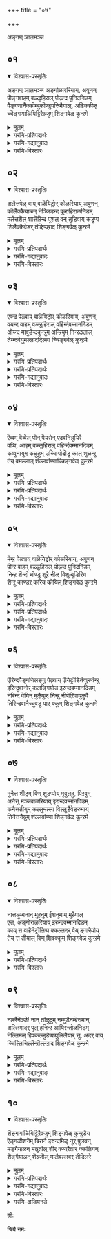 +++
title = "०७"

+++

अङ्गण् ञालमञ्ज

## ०१
<details open><summary>विश्वास-प्रस्तुतिः</summary>

अङ्गण् ञालमञ्ज अङ्गोळाररियाय्, अवुणन्  
पॊङ्गवाहम् वळ्ळुहिराल् पोऴ्न्द पुनिदनिडम्  
पैङ्गणानैक्कॊम्बुकॊण्डुपत्तिमैयाल्, अडिक्कीऴ्  
च्चॆङ्गणाळियिट्टिरैञ्जुम् शिङ्गवेळ् कुन्ऱमे
</details>

<details><summary>मूलम्</summary>

अङ्गण् ञालमञ्ज अङ्गोळाररियाय्, अवुणन्  
पॊङ्गवाहम् वळ्ळुहिराल् पोऴ्न्द पुनिदनिडम्  
पैङ्गणानैक्कॊम्बुकॊण्डुपत्तिमैयाल्, अडिक्कीऴ्  
च्चॆङ्गणाळियिट्टिरैञ्जुम् शिङ्गवेळ् कुन्ऱमे
</details>

<details><summary>गरणि-प्रतिपदार्थः</summary>

अम्=सॊबगिन, कण्=स्थळवाद, ञालम्=भूमण्डलवु, अञ्ज=हॆदरुवन्तॆ, अङ्गु=आ स्थळदल्लिये \(अल्लिये\), ओर्=साटियिल्लद, आळ् अरि आय्=नरसिंहनागि, अवुणन्=हिरण्यकशिपुवन्नु, पॊङ्ग=कडुकोपगॊळ्ळुवन्तॆ, कॆरळिसि, वळ्=हरितवाद, उहिराल्=उगुरुगळिन्द, पोऴ्न्द=सीळिद, पुनिदन्-परमपवित्रन, इडम्=स्थळवॆम्बुदु, क्षेत्रवॆम्बुदु, पै=तेवदिन्द कूडिद, कण्-कण्णुगळ, आनै=आनॆय, कॊम्बु=दन्तगळन्नु, कॊण्डु=मुरिदुकॊण्डु, पत्तिमैयाल्=भक्तियिन्द, अडिकीऴ्=पादगळल्लि, शॆम्-कॆम्पगॆ, कण्=कण्णुगळुळ्ळ, आळि=सिंहगळु, इट्टु=समर्पिसि, इऱैञ्जुम्=पूजिसुव, शिङ्गवेळ् कुन्ऱमे=सिंहाचल पर्वतवे.\(सिंहाचलवे\)
</details>

<details><summary>गरणि-गद्यानुवादः</summary>

सुन्दरवाद भूमण्डलवु हॆदरुवन्तॆ, अल्लिये साटियिल्लद नरसिंहनागि अवतरिसि, हिरण्यकशिपुवन्नु कॆरळिसि, हरितवाद उगुरुगळिन्द सीळिद परमपवित्रन क्षेत्रवॆम्बुदु तेवदिन्द कूडिद कण्णुगळ आनॆय दन्तगळन्नु मुरिदुकॊण्डु भक्तियिन्द भगवन्तन पादगळल्लिट्टु पूजिसुव कॆङ्गण्णिन सिंहगळिरुव सिंहाचलवे.\(१\)
</details>

<details><summary>गरणि-विस्तारः</summary>

सर्वेश्वरनाद भगवन्तनु अर्चामूर्तियागि नॆलसि पूजॆगॊळ्ळुव कॆलवु पवित्र क्षेत्रगळन्नु आऴ्वाररु सन्दर्शिसिदरु. ईग अवरु सिंहाचलवाद कॆलवु अहोबिल क्षेत्रक्कॆ बन्दिद्दारॆ. ई क्षेत्रदल्लि नरसिंहनागि नॆलसिरुव भगवन्तनन्नु कीर्तिसुत्ता, दुष्टनिग्रहदल्लि स्वामिय अद्भुत सामर्थ्यवन्नू, सर्वव्यापित्ववन्नू आऴ्वाररु वर्णिसिद्दारॆ.

सिंहाचलवॆम्बुदु बहुदट्टवाद काडिनिन्द सुत्तुवरिदिरुव प्रदेश. अदु इतर काडुगळन्तल्ल. सामान्य काडुगळल्लि सञ्चरिसुवन्तॆ अल्लि सञ्चरिसुवुदु सह बलुकष्ट-दुस्तरवे. हुलि,सिंह, चिरतॆ मुन्ताद क्रूरवाद काडुमृगगळिन्द निबिडवागिरुव प्रदेश अदु. भयङ्करवाद अवतारवन्नुतळॆदु, भयङ्करवाद कार्यवन्नॆसगि, भयङ्करवाद प्रदेशदल्लिये नॆलसि, भक्तरन्नु अनुग्रहिसुत्तानॆ, स्वामि.



पाशुरदल्लि “अङ्गु” ऎन्दरॆ “अल्लिये” ऎम्बुदु हिरण्यकशिपु तन्न मगनन्नु दण्डिसुत्ता “आ निन्न हरि इल्लिरुवनेनु?”ऎन्दु हेळुत्ता उक्किन कम्बवॊन्दन्नु कालिनिन्द ऒदॆदु तोरिसिद स्थळ\(वस्तु\)वन्नु सूचिसुत्तदॆ. अदे कम्बदिन्दले अदन्नु भेदिसिकॊण्डु, प्रह्लादनन्नु उद्धरिसुवुदक्कागि हॊरबन्दद्दु-”आळ् अरि-नरहरि अवतार\! ऊहिसलु साध्यवागद, साटियिल्लद, भयङ्कर विचित्रवाद अवतार\! सॊबगिनिन्द तुम्बि नक्कुनलियुव भूमण्डलवन्ने अदु नडुगिसितु. महाधैर्यशालियू अमित पराक्रमियू आद हिरण्यकशिपुवु भयभ्रान्तनाद शत्रुवन्नु कण्डु कॆरळिद. आदरेनु? नरहरियु अवनन्नु हिडिदुकॊण्डु, तन्न तॊडॆयमेलॆये अवनन्निट्टुकॊण्डु, हरितवाद तन्न उगुरुगळिन्दले अवनन्नु सीळि कॊन्दद्दु. मत्तु हिरण्यकशिपुविन मगनाद सद्भक्तनाद प्रह्लाद बालकनन्नु दुष्ट तन्दॆयिन्द रक्षिसि, अनुग्रहिसिदनु.

भगवन्तनन्नु अवन नरसिंहावतारवन्नु कॊण्डाडुवुदर जॊतॆयल्लि अवनु नॆलसिरुव स्थळवन्नू आऴ्वाररु कॊण्डाडुत्तारॆ. अल्लि सिंहगळु मदिसिद आनॆगळन्नु कॊन्दु, अवुगळ दन्तगळन्नु मुरिदुकॊण्डु अवुगळन्न नरसिंहस्वामिय दिव्यपादगळल्लि भक्तियिन्द समर्पिसि, तम्म भक्तियन्नु व्यक्तपडिसुत्तवॆयन्तॆ. “हीगिदॆ आ क्षेत्रद महिमॆ”ऎन्नुत्तारॆ आऴ्वाररु.
</details>


## ०२
<details open><summary>विश्वास-प्रस्तुतिः</summary>

अलैत्तपेऴ् वाय् वाळॆयिट्रोर् कोळरियाय् अवुणन्  
कॊलैक्कैयाळन् नॆञ्जिडन्द कूरुहिराळनिडम्  
मलैत्तशॆल् शात्तॆऱिन्द पूशल् वन् तुडिवाय् कडुप्प  
शिलैक्कैवेडर् तॆऴिप्पऱाद शिङ्गवेळ् कुन्ऱमे
</details>

<details><summary>मूलम्</summary>

अलैत्तपेऴ् वाय् वाळॆयिट्रोर् कोळरियाय् अवुणन्  
कॊलैक्कैयाळन् नॆञ्जिडन्द कूरुहिराळनिडम्  
मलैत्तशॆल् शात्तॆऱिन्द पूशल् वन् तुडिवाय् कडुप्प  
शिलैक्कैवेडर् तॆऴिप्पऱाद शिङ्गवेळ् कुन्ऱमे
</details>

<details><summary>गरणि-प्रतिपदार्थः</summary>

अलैत्त=अलॆयन्तॆ चलिसुत्तिरुव, पेऴ्वाय्=तॆरॆद दॊड्ड बायुळ्ळ, वाळ् ऎयिऱु=कत्तियन्तॆ इरुव हल्लुगळुळ्ळ, कोळ् अरि आय्=महासमर्थनाद नरसिंहनागि, कॊलैकैयाळन्=कॊलॆ मुन्तादुवुगळल्लि नुरितवनाद, अवुणन्=हिरण्यकशिपुविन, नॆञ्जु=हॄदयवन्नु, इडन्द=बगॆद, कूर् उहिराळन्=हरितवाद उगुरुगळन्नु उळ्ळवन, इडम्=क्षेत्रवॆम्बुदु, मलैत्त=दिक्कुकाणदाद, शॆल्=दारिहोकराद, शात्तु=वणिककूटद मुन्दाळु, ऎऱन्द=हरडिद, पूशल्=किरिचाट कूगाटगळु, वल्=बलवाद, तुडिवाय्=हरॆय, हॊडॆतवू, कडुप्प=मनस्सिगॆ नोवुण्टु माडुत्तिरलु, शिलैकै वेडर्=बिल्लन्नु सिद्धवागि कैयल्लि हिडिदिरुव बेडर, तॆऴिप्पु=आर्भटवू, आऱाद=कडमॆयागदॆ इरुव, शिङ्गवेळ् कुन्ऱमे=सिंहाचलवे.
</details>

<details><summary>गरणि-गद्यानुवादः</summary>

अलॆयन्तॆ चलिसुत्तिरुव तॆरॆद दॊड्ड बायुळ्ळ कत्तियन्तॆ इरुव हल्लुगळुळ्ळ महासमर्थनाद नरसिंहनागि कॊलॆ मुन्तादवुगळल्लि नुरितवनाद हिरण्यकशिपुविन ऎदॆयन्नु बगॆद\(सीळिद\) हरितवाद उगुरुगळन्नुळ्ळवन क्षेत्रवॆम्बुदु दिक्कुकाणद दारिहोकराद वणिककूटद मुन्दाळु हॊरडिसुव कूगाटकिरिचाटगळू बलवाद हरॆय हॊडॆतवू मनस्सिगॆ हिंसॆ माडुत्तिरलु, बिल्लन्नु कैयल्लि सिद्धवागि हिडिदिरुव बेडर आर्भटवू कडमॆयागदॆ यावागलू इरुवन्थ सिंहाचलवे.\(२\)
</details>

<details><summary>गरणि-विस्तारः</summary>

कम्बदिन्द हॊरबिद्द नरहरियदु अत्युग्ररूप\! भयङ्करवागि बायन्नु दॊड्ददागि अगलिसि तॆरॆदिद्दानॆ. कत्तियन्तॆ हरितवागि हॊळॆयुत्ता हल्लुगळ लालुगळिवॆ. कडुकोपदिन्द नालगॆ मेलक्कू कॆळक्कू बायिय ऒन्दु कॊनॆयिन्द मत्तॊन्दु कॊनॆगू ऎडॆबिडदॆ अलॆगळन्तॆ चलिसुत्तिदॆ. अदरिन्द तुटीगळन्नु सवरिकॊळ्ळुत्तिद्दानॆ. क्रूरियू हिंसाप्रवर्तकनू आद हिरण्यकशिपुविन ऎदॆयन्नु सीळि बगॆदन्थ हरितवाद उगुरुगळु कैयल्लिवॆ. आ उग्रनरसिंहस्वामि नॆलसिरुव क्षेत्रवे सिंहाचल\!

सिंहाचल बलुदट्टवाद काडिनप्रदेश. अदरल्लि दुष्टमृगगळु हेरळवागिवॆ. अल्लल्लि इक्कट्टाद काडु दारिगळिवॆ. काडन्नु दाटुव वर्तकर तण्डवू, दारिहोकर कूटवू, यात्रार्थिगळ तण्डवू, आ कालुदारिगळल्ले होगबेकु. अवरु आ दारियल्लि प्रयाणमाडुवष्टु कालवू गट्टियागि, कूगुत्ता किरिचुत्ता अरचुत्ता विधविधवागि सद्दुमाडुत्ता इरुत्तारॆ. कैयल्लिरुव हरॆयन्नु बारिसुत्तिरुत्तारॆ. आ काडिनल्लिये वासमाडुव बेडरू काडुकुरुबरू काडुमृगगळ अपायवन्नु तप्पिसिकॊळ्ळुवुदक्कॆन्दु तम्मतम्म बिल्लन्नु सदा सिद्धवागि कैयल्लि हिडिदे सञ्चरिसुवुदु. अल्लदॆ, गट्टियागि कूगुहाकुत्ता आर्भटिसुत्ता इरुत्तारॆ. ई शब्दगळॆल्लवू ऒन्दक्कॊन्दु हॆणॆदुकॊण्डु मनस्सिगॆ हिंसॆयन्नुण्टु माडुत्तवॆ.

काडुगळल्लि किरिचाडुवुदु, कूगाडुवुदु, अब्बरिसुवुदु, हरॆ मॊदलादुवन्नु बारिसुवुदु, गद्दल माडुवुदु-इवुगळॆल्लवू काडिनल्लि भयवन्नु कडमॆ माडिकॊळ्ळुवुदक्कॆ, दुष्टमृगगळु वञ्चिसि मेलॆ बीळदन्तॆ अवुगळन्नु दूरवागिडुवुदक्कॆ इवु सामान्यवागि काडुगळल्लि नडॆयुव चटुवटिकॆगळु.
</details>


## ०३
<details open><summary>विश्वास-प्रस्तुतिः</summary>

एय्न्द पेऴ्वाय् वाळॆयिट्रोर् कोळरियाय्, अवुणन्  
वयन्द वाहम् वळ्ळुहिराल् वहिर्न्दवम्मानदिडम्  
ओय्न्द मावुडैन्दकुन्ऱुम् अन्ऱियुम् निन्ऱऴलाल्  
तेय्न्दवेयुमल्लाददिल्ला च्चिङ्गवेळ् कुन्ऱमे
</details>

<details><summary>मूलम्</summary>

एय्न्द पेऴ्वाय् वाळॆयिट्रोर् कोळरियाय्, अवुणन्  
वयन्द वाहम् वळ्ळुहिराल् वहिर्न्दवम्मानदिडम्  
ओय्न्द मावुडैन्दकुन्ऱुम् अन्ऱियुम् निन्ऱऴलाल्  
तेय्न्दवेयुमल्लाददिल्ला च्चिङ्गवेळ् कुन्ऱमे
</details>

<details><summary>गरणि-प्रतिपदार्थः</summary>

एय्न्द=युक्तवाद, पेऴ्वाय्=तॆरॆद दॊड्ड बायुळ्ळ, वाळ् ऎयिऱु=कत्तियन्तॆ \(हरितवाद हॊळॆयुव\)इरुव हल्लुगळुळ्ळ ओर्=अपरूपवाद, कोळ्=समर्थ, अरि=नरहरियागि
</details>





<details><summary>गरणि-प्रतिपदार्थः</summary>

अवुणन्=हिरण्यकशिपुविन, वाय्न्द=बॆळॆदु कॊब्बिद, आहम्=ऎदॆयन्नु, वळ्=हरितवाद, उहिराल्= उगुरिनिन्द, वहिर्न्द=सीळिद, अम्मानदु इडम्=स्वामिय क्षेत्रवॆम्बुदु, ओय्न्द=अरॆबॆन्द, मावुम्=माविन मरगळिन्दलू, उडैन्द कुन्ऱुम्=ऒडॆदु होद बॆट्टगळिन्दलू, अन्ऱियुम्=अल्लदॆ, निन्ऱ अऴलाल्=बीळुव बेगॆयिन्द \(इरुव बेगॆयिन्द\), तेय्न्द=सवॆदुहोद, वेयुम्=बिदिरुमॆळॆगळिन्दलू, अल्लदु इल्ला=अल्लदॆ बेरॆ इल्लद, शिङ्गवेळ् कुन्ऱमे=सिंहाचलवे.
</details>

<details><summary>गरणि-गद्यानुवादः</summary>

सन्दर्भक्कॆ तक्क \(तॆरॆद\) दॊड्ड बायुळ्ळ, कत्तियन्तॆ\(हरितवाद हॊळॆयुव\) इरुव हल्लुगळुळ्ळ अपरूपवाद समर्थ नरहरियागि हिरण्यकशिपुविन कॊब्बि बॆळॆद ऎदॆयन्नु हरितवाद उगुरिनिन्द सीळिद स्वामिय क्षेत्रवॆम्बुदु अरॆबॆन्द मावु, ऒडॆद बॆट्टगळु, अल्लदॆ, बीळुव बेगॆयिन्द सवॆदुहोद बिदिरुमॆळॆ इवुगळल्लदॆ बेरॆ इल्लद सिंहाचलवे.\(३\)
</details>

<details><summary>गरणि-विस्तारः</summary>

सिंहाचलदल्लि नॆलसिरुव नरसिंह स्वामियरूपवु अपरूपवादद्दु मत्तु साटियिल्लद्दु. स्वामिगॆ हिरण्यकशिपुवन्नु भयदिन्द नडुगिसुवुदक्कॆ तक्कदाद दॊड्डभयङ्करवाद तॆरॆद बायि, ऒळगडॆ कत्तियन्तॆ हरितवागियू हॊळॆयुत्तलू इरुव हल्लुगळु, कॊब्बि बॆळॆदिरुव राक्षसन ऎदॆयन्नु सीळि हाकुवुदक्कॆ तक्क हरितवाद उगुरुगळु. ई साधनगळिन्द आ उग्रमूर्तियु दुष्टराक्षसन ऎदॆयन्नु सीळि अवनन्नु संहरिसिदनु.

सिंहाचलदल्लि ऎल्लि नोडिदरू काळ्किच्चिनिन्द अरॆबॆन्द माविन मरगळु, ऒडॆद बॆट्टद बण्डॆगळु, अल्लदॆ, परस्पर उज्जुवुदरिन्द हॊत्तिकॊण्डु सवॆसिद बिदिरुमॆळॆगळु-इवुगळन्नु यथेच्छवागि काणबहुदु.

दट्टवाद काडुगळल्लि काळ्किच्चु बलुसामान्य. बिदिरु ऒन्दक्कॊन्दु उज्जुवुदरिन्दले किच्चु उण्टागि, बॆळॆदु, काडन्नु अल्लल्लि बेगॆयिन्द सवॆसिबिडुवुदु. आदरू, काडिन सस्यसमृद्धियल्लि कॊरतॆयुण्टागुवुदे इल्लवॆन्नबहुदु.
</details>


## ०४
<details open><summary>विश्वास-प्रस्तुतिः</summary>

ऎव्वम् वॆव्वेल् पॊन् पॆयरोन् एदवनिन्नुयिरै  
वव्वि, आहम् वळ्ळुहिराल् वहिर्न्दवम्मानदिडम्  
कव्वुनायुम् कऴुहुम् उच्चिप्पोदॊडु काल् शुऴन्ऱु  
तॆय् वमल्लाल् शॆल्लवॊण्णाच्चिङ्गवेळ् कुन्ऱमे
</details>

<details><summary>मूलम्</summary>

ऎव्वम् वॆव्वेल् पॊन् पॆयरोन् एदवनिन्नुयिरै  
वव्वि, आहम् वळ्ळुहिराल् वहिर्न्दवम्मानदिडम्  
कव्वुनायुम् कऴुहुम् उच्चिप्पोदॊडु काल् शुऴन्ऱु  
तॆय् वमल्लाल् शॆल्लवॊण्णाच्चिङ्गवेळ् कुन्ऱमे
</details>

<details><summary>गरणि-प्रतिपदार्थः</summary>

ऎव्वम्=दुःखवन्नु बॆळॆसुव, वॆम् वेल्=तीक्ष्नवाद वेलायुधवन्नुळ्ळ, पॊन् पॆयरोन्=हॊन्निन हॆसरिनवन, एदवन्=हगॆतनदिन्द कूडिद, इन् उयिरै=इनिदाद प्राणवन्नु, वव्वि=नाशपडिसि, आहम्=ऎदॆयन्नु, वळ् उहिराल्=हरितवाद उगुरुगळिन्द,
</details>





<details><summary>गरणि-प्रतिपदार्थः</summary>

वहिर्न्द=सीळि हाकिद, अम्मानदु=स्वामिय, इडम्-क्षेत्रवॆम्बुदु, कव्वुम् नायुम्=कच्चिहिंसिसुव नायिगळन्नू, कऴुहुम्=रणहद्दुगळन्नू, उळ्ळद्दू उच्चि पोदॊडु=नडुहगलल्लिरुवन्तॆ, काल्=गाळियु, शुऴन्ऱु=कादु, सुळिसुळियागि बीसुत्तिरुवुदू, तॆय्वम् अल्लाल्=देवतॆगळ हॊरतु, शॆल्ल वॊण्णा=होगलु असाध्यवाद, शिङ्गवेळ् कुन्ऱमे=सिंहाचलवे.
</details>

<details><summary>गरणि-गद्यानुवादः</summary>

दुःखवन्नू सङ्कटवन्नू बॆळसुवुदक्कागि तीक्ष्णवाद वेलायुधवन्नु हिडिदिरुववनू हॊन्निन हॆसरन्नुळ्ळवनू आद हिरण्यकशिपुविन हगॆतन तुम्बिद इनिदाद प्राणवन्नु नाशपडिसि, अवन ऎदॆयन्नु हरितवाद उगुरुगळिन्द सीळिहाकिद स्वामिय क्षेत्रवॆम्बुदु कच्चि हिंसिसुव नायिगळन्नू रणहद्दुगळन्नू उळ्ळद्दू, नडुहगलल्लिरुवन्तॆ बिसिगाळियु सुळिसुळियागि बीसुवुदू, देवतॆगळ हॊरतु होगलु असदळवादद्दू आद सिंहाचलवे.\(४\)
</details>

<details><summary>गरणि-विस्तारः</summary>

हॊन्निन हॆसरिनवनु हिरण्यकशिपु. अवनु महापराक्रमि-अप्रतिमवीर. अवन कैयल्लि वेलायुध. इतरर दुःखसङ्कटगळन्नु हॆच्चिसुवुदक्कागिये अदु. अवन प्राणगळल्लि “हरि”य मेलण हगॆतन तुम्बिबेरूरिदॆ. कडुक्रूरियू शत्रुवू आद हिरण्यकशिपुविन “इनिदाद” प्राणगळन्नु हिण्डि हीरिबिट्टवनु उग्रनरसिंहने. अवन कॊब्बिद देहवन्नु तन्न उगुरुगळिम्दले सीळिहाकिदवनू अवने-उग्रनरसिंहने. आ दुष्टराक्षसनन्नू अवन दौष्ट्यवन्नू नाशमाडिबिट्ट महापराक्रमियू नरसिंहस्वामिये, सिंहाचलदल्लि नॆलसिरुववनू आ स्वामिये\!

सिंहाचल क्षेत्र बहळ गहनवाद स्थळ. अल्लि होगुवुदु बलुकष्ट. नडॆदुहोगुव यात्रिकरन्नु काडुनायिगळु कच्चि, गायगॊळिसि, हिंसिसि, कॊन्दूबिडुवुवु. बिद्ददेहगळन्नु रणहद्दु कित्तु तिन्नुवुवु. ई दृश्यवन्नु दारिहोकरु हेरळवागि नोडबहुदु. इदॊन्दु बगॆय भयानक विषयवादरॆ, आ क्षेत्रद बिसिलिन बेगॆयिन्द तप्पिसिकॊळ्ळुवुदादरू हेगे? बेसगॆय नडुहगलल्लि हेगो हागॆ बिसिबिसियाद गाळि बीसुत्ता प्रयाणिकरन्नु ऎल्ल हॊत्तिनल्लू हिंसिसुवुदु. हीगॆ देवतॆगळ हॊरतु बेरॆयवरिगॆ सिंहाचल क्षेत्रदल्लि भगवन्तन दर्शनलाभवु दुस्तरवॆनिसिदरू, प्रयासपट्टादरू अल्लिगॆहोगि, भगवन्तनन्नु सन्दर्शिसि, अवन कृपॆगॆ पात्ररागबेकॆन्नुत्तारॆ आऴ्वाररु.
</details>


## ०५
<details open><summary>विश्वास-प्रस्तुतिः</summary>

मॆन्ऱ पेऴ्वाय् वाळॆयिट्रोर् कोळरियाय्, अवुणन्  
पॊन्ऱ वाहम् वळ्ळुहिराल् पोऴ्न्द पुनिदनिडम्  
निन्ऱ शॆन्दी मॊण्डु शूऱै नीळ् विशुम्बूडिरिय  
शॆन्ऱु काण्डऱ् करिय कोयिल् शिङ्गवेळ् कुन्ऱमे
</details>

<details><summary>मूलम्</summary>

मॆन्ऱ पेऴ्वाय् वाळॆयिट्रोर् कोळरियाय्, अवुणन्  
पॊन्ऱ वाहम् वळ्ळुहिराल् पोऴ्न्द पुनिदनिडम्  
निन्ऱ शॆन्दी मॊण्डु शूऱै नीळ् विशुम्बूडिरिय  
शॆन्ऱु काण्डऱ् करिय कोयिल् शिङ्गवेळ् कुन्ऱमे
</details>

<details><summary>गरणि-प्रतिपदार्थः</summary>

मॆन्ऱ=कडुकोपदिन्द अवुडु कच्चुत्तिरुव, पेऴ्वाय्=दॊड्ड\(अगलवाद\) बायुळ्ळ
</details>





<details><summary>गरणि-प्रतिपदार्थः</summary>

वाळ् ऎयिऱु=कत्तियन्तॆ \(हरितवाद हॊळॆयुव\), हल्लुगळुळ्ळ, ओर्=अनुपमवाद, कोळ्=सामर्थ्यवुळ्ळ, अरि आय्=नरसिंहनागि, पॊन्ऱ=नाशवागलिरुव, अवुणन्=हिरण्यकशिपुविन, आहम्=ऎदॆयन्नु, वळ् उहिराल्=हरितवाद उगुरुगळिन्द, पोऴ्न्द=सीळिद, पुनिदन् इडम्=परम पवित्रन क्षेत्रवॆम्बुदु, निन्ऱ=ऒन्दे समनॆ उरियुव \(स्थिरवागि\) शॆम्=कॆम्पगॆ इरुव, ती=बॆङ्कियन्नु, मॊण्डु=तुम्बिकॊण्डु, शूऱै=सुळिगाळियु, नीळ् विशम्बूडु=विस्तारवाद आकाशद नडुवॆ, इरिय=भयदिन्द ओडि, शॆन्ऱु=होगि, काण्डऱ् कु=काणुववरिगॆ, अरिय=असाध्यवाद, कोयिल्=देवमन्दिरवाद, शिङ्गवेळ् कुन्ऱमे=सिंहाचलवे.
</details>

<details><summary>गरणि-गद्यानुवादः</summary>

उग्रकोपदिन्द अवुडुकच्चुत्तिरुव दॊड्ड\(अगलवाद\)बायुळ्ळ कत्तियन्तॆ हरितवाद हॊळॆयुव हल्लुगळुळ्ळ अनुपमवाद सामर्थ्यवुळ्ळ नरसिंहनागि नाशवागलिरुव हिरण्यकशिपुविन ऎदॆयन्नु हरितवाद उगुरुगळिन्द सीळिद परमपवित्रद क्षेत्रवॆम्बुदु ऒन्दे समनागि उरियुत्तिरुव कॆम्पगॆ इरुव बॆङ्कियन्नु तुम्बिकॊण्डु सुळिगाळियु विस्तारवाद आकाशद नडुवॆ भयदिन्द ओडिहोगि, काणुववरिगॆ असाध्यवाद देवमन्दिरवाद सिंहाचलवे.\(५\)
</details>

<details><summary>गरणि-विस्तारः</summary>

हिरण्यकशिपुविगॆ मरण समीपिसित्तु. अवन पापकर्मगळु मितिमीरिद्दवु. अवन कॊब्बु बॆळॆदित्तु. अवन अहङ्कार ऎल्लॆदाटित्तु. हरिभक्तनाद प्रह्लादनन्नु हिंसिसुवुदरल्लि अवनिगॆ बेराव उपायवू उळिदिरलिल्ल. ऎल्ल क्रमगळन्नू नडसि आगित्तु. अवनन्नु हरियिन्द दूरमाडुवुदागलि बेर्पडिसुवुदागलि साध्यविल्लवागित्तु. कडॆयदॊन्दु यत्नवन्नु नडसि अदरिन्द प्रह्लादनन्नु तन्न कडॆगॆ सॆळॆदे बिडुवॆनॆन्दु बगॆद हिरण्यकशिपु तन्न मुन्दिरुव उक्किन कम्बवॊन्दन्नु कालिनिन्द ऒदॆदु अदरल्लि हरियन्नु तोरिसॆन्द सर्वव्यापियाद हरि आकम्बदिन्दले हॊरक्कॆ बन्देबन्द\! उग्रकोपदिन्द अवुडुकच्चुत्ता दॊड्डदागि तॆरॆद व्बायल्लि कत्तियन्तॆ हरितवागि चूपागि हॊळॆयुव हल्लुगळुळ्ळ अपरिमित सामर्थ्यद दिव्याद्भुतरूपद नरसिंहमूर्तियागि तन्न हरितवाद उगुरुगळिन्दले हिरण्यकशिपुविन ऎदॆयन्नु सीळिहाकिद. आ स्वामिये ईग सिंहाचलदल्लि नॆलसिरुवुदु.

सिंहाचलदल्लि ऒन्दे समनागि कॆम्पगॆ उरियुत्तिरुव बेगॆयन्नु हॊत्तु सुळिगाळियु मेलॆद्दु आकाशदल्लि बहळ ऎत्तरवाद स्थळक्कॆ कॊण्डॊय्दु नोडुववर कण्णिगॆ काणदन्तॆ माडिबिडुत्तदॆ, उग्रनरसिंहनु नॆलसिरुव देवमन्दिरवू हागॆये कट्टडवियल्लि बॆट्टद मेलुगडॆ, बेयुव बेगॆय नडुवॆ कण्णिगॆ काणिसदन्तॆ ऎल्लियो मरॆयागि अडगिकॊण्डिरुत्तदॆ. प्रयासपट्टु अल्लिगॆ होगि, अदन्नु कण्डुकॊण्डु, भगवन्तनन्नु सन्दर्शिसि, अवन कृपॆगॆ पात्ररागबेकॆन्दु भक्तरिगॆ आऴ्वाररु हेळुत्तारॆ.
</details>


## ०६
<details open><summary>विश्वास-प्रस्तुतिः</summary>

ऎरिन्दपैङ्गणिलङ्गु पेऴ्वाय् ऎयिट्रॊडितॆव्वुरुवॆन्ऱु  
इरिन्दुवानोर् कलङ्गियोड इरुन्दवम्मानदिडम्  
नॆरिन्द वेयिन् मुऴैयुळ् निन्ऱु नीणॆऱिवायुऴुवै  
तिरिन्दवानैच्चुवडु पार् क्कूम् शिङ्गवेळ् कुन्ऱमे
</details>

<details><summary>मूलम्</summary>

ऎरिन्दपैङ्गणिलङ्गु पेऴ्वाय् ऎयिट्रॊडितॆव्वुरुवॆन्ऱु  
इरिन्दुवानोर् कलङ्गियोड इरुन्दवम्मानदिडम्  
नॆरिन्द वेयिन् मुऴैयुळ् निन्ऱु नीणॆऱिवायुऴुवै  
तिरिन्दवानैच्चुवडु पार् क्कूम् शिङ्गवेळ् कुन्ऱमे
</details>

<details><summary>गरणि-प्रतिपदार्थः</summary>

ऎरिन्द=ज्वलिसुत्तिरुव, पै=हसुरुबण्णद, कण्=कण्णुगळुळ्ळ, इलङ्गु=हॊळॆयुत्तिरुव, पेऴ्वाय्=अगलवाद दॊड्ड बायुळ्ळ, ऎयिट्रॊडु=हल्लुगळॊडनॆ, इदु=ई रूपवु, ऎव्वुरु=ऎन्थ रूप, ऎन्ऱु=ऎन्दु, वानोर्=देवतॆगळु, इरिन्दु=हॆदरि, कलङ्गि=मनोविकारगॊण्डु, ओड=ओडिहोगलु, इरुन्द=नॆलसिरुव, अम्मानदु=स्वामिय, इडम्=क्षेत्रवॆम्बुदु, उऴुवै=हुलिगळु, नॆरिन्द=कूडिरुव, वेयिन्=बिदिरिन, मुऴैयुळ्=मॆळॆ\(पॊदॆ\)गळल्लि, निन्ऱु=अडगिकॊण्डु, नीळ्=उद्दनाद\(दॊड्ड\), नॆऱिवाय्=दारियल्लि, तिरिन्द=तिरुगाडुव, आनै=आनॆगळ, शुवडु=सूचनॆयन्नु\(गुरुतन्नु\), पार् क्कूम्=गमनिसुव, शिङ्गवेळ् कुन्ऱमे=सिंहाचलवे.
</details>

<details><summary>गरणि-गद्यानुवादः</summary>

ज्वलिसुत्तिरुव हसुरुबण्णद कण्णुगळुळ्ळ हल्लुगळॊडनॆ हॊळॆयुत्तिरुव अगलवाद दॊड्डबायुळ्ळ इदु ऎन्थरूप, ऎन्दु देवतॆगळु हॆदरि मनोविकारगॊण्डु ओडिहोगुवन्तॆ इरुव स्वामिय क्षेत्रवॆम्बुदु बिदिरु मॆळॆगळल्लि अडगिकॊण्ड हुलिगळु दॊड्ड दारिगळल्लि तिरुगाडुव आनॆगळु गुरुतन्नु \(सूचनॆयन्नु\) गमनिसुवन्थ सिंहाचलवे.\(६\)
</details>

<details><summary>गरणि-विस्तारः</summary>

हिरण्यकशिपुविन संहारक्कॆ कम्बदिन्द उद्भविसिद नरसिंहावतारवन्नु देवतॆगळु कण्डरु. प्रज्वलिसुत्तिरुव हसुरु कण्णुगळु, मॊनचाद हल्लुगळु हॊळॆयुत्ता काणिसुवन्तॆ अगलवागि तॆरॆद बायुळ्ळ आ रूपनरनू अल्ल, सिंहवू अल्ल-ऎरडू कूडिकॊण्डिरुव इदॆन्थ भयङ्करवाद रूप? देवतॆगळिगू इदु अर्थवागलिल्ल, अवरु भयभ्रान्तरादरु. मनस्सिनल्लि विकारगॊण्डरु. दिक्कापालागि ओडिदरु. आ उग्रनरसिंहमूर्तियु नॆलसिरुवुदु सिंहाचलदल्लि.

सिंहाचलदल्लि हॆद्दारिगळल्लि तिरुगाडुव आनॆगळ सूचनॆयन्नु कण्डुकॊळ्ळुवुदक्कागि दट्टवागि बॆळॆदिरुव बिदिरुमॆळॆगळल्लि अडगिकॊण्डु हुलिगळु हॊञ्चु हाकुत्तवॆ. अन्थ भयङ्कर प्रदेश अदु.
</details>


## ०७
<details open><summary>विश्वास-प्रस्तुतिः</summary>

मुनैत्त शीट्रम् विण् शुडप्पोय् मूवुलहु, पिऱवुम्  
अनैत्तु मञ्जवाळरियाय् इरुन्दवम्मानदिडम्  
कनैत्ततीयुम् कल्लुमल्ला विल्लुडैवेडरुमाय्  
तिनैत्तनैयुम् शॆल्लवॊण्णा शिङ्गवेळ् कुन्ऱमे
</details>

<details><summary>मूलम्</summary>

मुनैत्त शीट्रम् विण् शुडप्पोय् मूवुलहु, पिऱवुम्  
अनैत्तु मञ्जवाळरियाय् इरुन्दवम्मानदिडम्  
कनैत्ततीयुम् कल्लुमल्ला विल्लुडैवेडरुमाय्  
तिनैत्तनैयुम् शॆल्लवॊण्णा शिङ्गवेळ् कुन्ऱमे
</details>

<details><summary>गरणि-प्रतिपदार्थः</summary>

मुनैत्त शीट्रम्=अत्युग्र कोपवु, विण्=आकाशवन्नु, शुडपोय्=सुडलु होगि, मा उलहुम्=मूरु लोकगळन्नू, पिऱवुम्=हरडलु\(आवरिसलु\), अनैत्तुम्=ऎल्लवू, अञ्ज=नडुगुवन्थ
</details>





<details><summary>गरणि-प्रतिपदार्थः</summary>

आळ् अरि आय्=नरहरियागि, इरुन्द=नॆलसिरुव, अम्मानदु=स्वामिय, इडम्=क्षेत्रवॆम्बुदु, कनैत्त=अब्बरिसुव, तीयुम्=अग्नियू, कल्लुम्=कल्लू, अल्ला=अल्लदॆ, विल् उडै=बिल्लिनिन्द कूडिरुव, वेडरुम्=बेडरू, आय्=आगि, तिनैत्तनैयुम्=हुल्लिनन्थ अल्पवस्तुवू सह, शॆल्लवॊण्णा=हत्तिर होगलारद, शिङ्गवेळ् कुन्ऱमे=सिंहाचलवे.
</details>

<details><summary>गरणि-गद्यानुवादः</summary>

अत्युग्रकोपवु आकाशवन्नु सुडलुहोगि मूरु लोकगळन्नू आवरिसलु, ऎल्लवू नडुगुवन्थ नरहरियागि नॆलसिरुव स्वामिय क्षेत्रवॆम्बुदु अब्बरिसुव अग्नियागि कल्लू अल्लदॆ बिल्लु हिडिदिरुव बेडरू आगि हुल्लिनन्थ अल्पवस्तुवू सह हत्तिरहोगलारद सिंहाचलवे.\(७\)
</details>

<details><summary>गरणि-विस्तारः</summary>

हिरण्यकशिपुविन संहारक्कागि अवतरिसिद नरसिंहस्वामिय अत्युग्रकोपवु आकाशवन्नु सुडलुहोगि मूरुलोकगळन्नू आवरिसिबिट्टितु. ई ऎल्ल प्रदेशगळल्लू ऎल्लरू ऎल्लवू नडुगिदवु. आ नरहरिये ईग सिंहाचलदल्लि नॆलसिरुवुदु.

सिंहाचलदल्लि बेगॆयिन्द बेयुत्तिरुव कल्लू कैयल्लि बिल्लन्नु हिडिदु बेटॆगॆ सिद्धवागिरुव बेडरू ऎल्लॆल्लू काणबरुवुदरिन्द ऒन्दु अल्पतृणवू सह हत्तिर होगलारदष्टु गहनवादद्दु.
</details>


## ०८
<details open><summary>विश्वास-प्रस्तुतिः</summary>

नात्तऴुम्बनान् मुहनुम् ईशनुमाय् मुऱैयाल्  
एत्त, अङ्गोराळरियाय् इरुन्दवम्मानदिडम्  
काय् त्त वाहैनॆट्रॊलिप्प क्कल्लदर् वेय् ङ्गऴैपोय्  
तेय् त्त तीयाल् विण् शिवक्कूम् शिङ्गवेळ् कुन्ऱमे
</details>

<details><summary>मूलम्</summary>

नात्तऴुम्बनान् मुहनुम् ईशनुमाय् मुऱैयाल्  
एत्त, अङ्गोराळरियाय् इरुन्दवम्मानदिडम्  
काय् त्त वाहैनॆट्रॊलिप्प क्कल्लदर् वेय् ङ्गऴैपोय्  
तेय् त्त तीयाल् विण् शिवक्कूम् शिङ्गवेळ् कुन्ऱमे
</details>

<details><summary>गरणि-प्रतिपदार्थः</summary>

ना=नालगॆ, तऴुम्बु=सीळुवन्तॆ \(हुण्णागुवन्तॆ\), नान् मुहन्=नाल्मुखनू, ईशनुम् आय्=ईश्वरनू कलॆतु, मुऱैयाल्=क्रमवरितु, एत्त=स्तोत्रमाडुव हागॆ,अङ्गु=अल्लिये, ओर्=असदृशवाद, आळ् अरि आय्=नरहरियागि, इरुन्द=इरुव, अम्मानदु=स्वामिय, इडम्=क्षेत्रवॆम्बुदु, काय् त्त=कायितुम्बिद, वाहै=शिरीष मरगळ, नट्रु=ऒणगिद कायिगळु, ऒलिप्प=सद्दुमाडुव, कल् अदर्=कल्लिन दारिय, वेय् कळै=बिदिरुमॆळॆगळु, पोय्=ऎत्तरक्कॆ होगि, तेय् त्त=उज्जिद्दर फलवाद, तीयाल्=बॆङ्कियिन्द, विण्=आकाशवॆल्ल, शिवक्कूम्=कॆम्पगागुव, शिङ्गवेळ् कुन्ऱमे=सिंहाचलवे.
</details>

<details><summary>गरणि-विस्तारः</summary>

नालगॆ हुण्णागुवन्तॆ नाल्मुखनू ईश्वरनू कलॆतु क्रमबद्धवागि स्तुतिसुवन्थ अल्लिये, असदळवाद \(साटियिल्लद\)नरहरियागि इरुव स्वामिय क्षेत्रवॆम्बुदु कायितुम्बिद शिरीष मरगळ ऒणगिद कायिगळु सद्दुमाडुव कल्लिन दारियुळ्ळ, बिदिरुमॆळॆगळु ऎत्तरवागि बॆळॆदु उज्जिद्दर फलवागि



हॊत्तिकॊण्डु बॆङ्कियिन्द आकाशवॆल्ल कॆम्पगॆ कण्डुबरुव सिंहाचलवे.\(८\)

प्रह्लादनन्नु रक्षिसुवुदक्कागियू तन्न सर्वव्यापकत्ववन्नु तोर्पडिसुवुदक्कागियू ऎन्दू यारू कण्डरियद, अति विलक्षणवाद नरहरिय रूपतळॆदु मॆरॆयुव स्वामि\(सर्वेश्वरनन्नु\)यन्नु कण्डु चतुर्मुख ब्रह्मनू, ईश्वरनू तम्मतम्म शक्तिगनुगुणवागि क्रमबद्धवागि, बायितुम्ब, ऒब्बरागुतलॊब्बरु हॊगळीदरु. आ दिव्याद्भुतरूपने ईग सिंहाचलदल्लि नॆलसिद्दानॆ.

सिंहाचल क्षेत्रदल्लि शिरीषमरगळल्लि ऒणगिद कायिगळु जगियुत्ता कल्लुनॆलद मेलॆ बीळुत्ता सद्दु माडुत्तिरुवुदु. अल्लल्लि बिदिरु ऎत्तरवागि बॆळॆदु परस्पर उज्जुवुदरिन्द बॆङ्किहॊत्तिकॊण्डु आकाशवन्नॆल्ला कॆम्पगॆ माडिबिडुत्तदॆ. आ क्षेत्र अष्टु विचित्रवादद्दु\!
</details>


## ०९
<details open><summary>विश्वास-प्रस्तुतिः</summary>

नल्लैनॆञ्जे\! नान् तॊऴुदुम् नम्मुडैनम्बॆरुमान्  
अल्लिमादर् पुल् हनिन्ऱ आयिरन्तोळनिडम्  
नॆल्लिमल् हिक्कल्लुडैप्पप्पुलिलैयार् त्तु, अदर् वाय्  
च्चिल्लिचिल्लॆन्ऱॊल्लऱाद शिङ्गवेळ् कुन्ऱमे
</details>

<details><summary>मूलम्</summary>

नल्लैनॆञ्जे\! नान् तॊऴुदुम् नम्मुडैनम्बॆरुमान्  
अल्लिमादर् पुल् हनिन्ऱ आयिरन्तोळनिडम्  
नॆल्लिमल् हिक्कल्लुडैप्पप्पुलिलैयार् त्तु, अदर् वाय्  
च्चिल्लिचिल्लॆन्ऱॊल्लऱाद शिङ्गवेळ् कुन्ऱमे
</details>

<details><summary>गरणि-प्रतिपदार्थः</summary>

नल्लै=ऒळ्ळॆय, नॆञ्जे=मनस्से, नान्=नानु, तॊऴुदुम्=सेवॆ नडसुव, नम्मुडैय नम् पॆरुमान्=नम्म आत्मीयनाद स्वामियागि, अल्लिमादर्=श्रीदेवियन्नु, पुल् ह निन्ऱ= आलिङ्गिसिकॊण्डिरुव, आयिरम् तॊळन्=साविरतोळुगळन्नुळ्ळवनु इरुव, इडम्=क्षेत्रवॆम्बुदु, नॆल्लि=नॆल्लिय मरगळु, मल् हि=समृद्धियागि बॆळॆदु, कल् उडैप्प=कल्लिन नॆलवन्नु ऒडॆयुत्तलू, पुल् इलै आर् त्तु=ताळॆय गरिगळु सद्दु माडुत्तलू, अदर् वाय्=आ दारिगळल्लि, शिल्लिशिल् ऎन्ऱु=शिल्लिशिल्लि ऎन्दु, ऒल् अऱाद=सद्दुबिडदन्तॆ बरुत्तलू इरुव,शिङ्गवेळ् कुन्ऱमे=सिंहाचलवे.
</details>

<details><summary>गरणि-गद्यानुवादः</summary>

ऒळ्ळॆय मनस्से, नानु सेवॆ नडसुव नम्म आत्मीयनाद स्वामियागि श्रीदेवियन्नु आलिङ्गिसिकॊण्डिरुव साविरतोळुगळुळ्ळवनु इरुव क्षेत्रवॆम्बुदु नॆल्लिय मरगळु समृद्धियागि बॆळॆदु कल्लिन नॆलवन्नु ऒडॆयुत्तलू, ताळॆय गरिगळु बिडदॆ सद्दुमाडुत्तलू आ दारिगळल्लि शिल्लिशिल्लि ऎन्दु शब्दवु ऎडॆबिडदॆ बरुत्तलू इरुव सिंहाचलवे.\(९\)
</details>

<details><summary>गरणि-विस्तारः</summary>

ई पाशुरदल्लि आऴ्वाररु तम्म मनस्सन्नु ऒलिसिकॊळ्ळलु यत्निसुत्तारॆ. तम्म मनस्सिगॆ हेळुत्तारॆ- ऎलॆ मनस्से, नीनु ऒळ्ळॆयवनु साधुविधेयनु. आद्दरिन्द नन्न मातन्नु गमनिसु. नानु सेवॆ माडबयसुव स्वामियु उग्रनागिरुवुदु दिटवे. अवनु दुष्टरिगॆ निजवागियू बहळ क्रूरिये. भगवन्तन पादसेवॆगागिये हातॊरॆयुव नमगॆ अवनु करुणामूर्तिये. अल्लदॆ, स्वामियु लक्ष्मीदेविय सहितनागि नॆलसिरुवुदरिन्द नावु आ मातायिय मूलक स्वामियन्नु प्रसन्ननन्नागि माडिकॊळ्ळोण.



स्वामियु नम्मन्नु दासरन्नागि स्वीकरिसुवनु.

सिंहाचल क्षेत्रदल्लि नॆल्लिमरगळू मरगळू ऎल्लॆल्लू समृद्धवागि बॆळॆदुनिन्तिवॆ. अवु कल्लुनॆलवन्नु सीळि, बण्डॆगळन्नॊडॆदु बॆळॆयतक्कवु. अवुगळ दारियल्लि ऎल्लि होदरू ताळॆगरिगळु माडुव सद्दु, शिल्लिशिल्लि ऎन्दु प्राणिपक्षिगळु माडुव सद्दू ऎडॆबिडदॆ बरुत्तिरुत्तवॆ. क्षेत्रवु सहनवादद्दॆन्दु तिळिदिद्दरू सह नावु श्रीदेविय कॄपॆ मत्तु वात्सल्यदिन्द भगवत्सन्निधियन्नु सेरि स्वामिगॆ सेवॆसल्लिसलु अनुकूलवागुवुदु.

भगवन्तन नित्यानुपायिनियाद जगन्मातॆयाद श्रीदेविय वात्सल्यक्कॆ पात्ररागि, आ तायियन्नु मुन्दिट्टुकॊण्डु भगवन्तन बळिसारुवुदु सुलभोपायवॆन्दु श्रीवैष्णव तत्त्व. अदन्नु आऴ्वाररु इल्लि सूचिसुत्तिद्दारॆ.
</details>


## १०
<details open><summary>विश्वास-प्रस्तुतिः</summary>

शॆङ्गणाळियिट्टिऱैञ्जुम् शिङ्गवेळ् कुन्ऱुडैय  
ऎङ्गळीशनॆम् बिरानै इरुन्दमिऴ् नूऱ् पुलवन्  
मङ्गैयाळन् मन्नुतॊल् शीर् वण्णऱैतार् क्कलियन्  
शॆङ्गैयाळन् शॆञ्जॊल् मालैवल्लवर् तीदिलरे
</details>

<details><summary>मूलम्</summary>

शॆङ्गणाळियिट्टिऱैञ्जुम् शिङ्गवेळ् कुन्ऱुडैय  
ऎङ्गळीशनॆम् बिरानै इरुन्दमिऴ् नूऱ् पुलवन्  
मङ्गैयाळन् मन्नुतॊल् शीर् वण्णऱैतार् क्कलियन्  
शॆङ्गैयाळन् शॆञ्जॊल् मालैवल्लवर् तीदिलरे
</details>

<details><summary>गरणि-प्रतिपदार्थः</summary>

शॆम्=कॆम्पगॆ, कण्=कण्णुगळुळ्ळ, आळि=सिंहगळु, इट्टु=समर्पिसि, इऱैञ्जुम्=स्वामिय तिरुवडिगळिगॆरगुव, शिङ्गवेळ् कुन्ऱु उडैय=सिंहाचलद, ऎङ्गळ् ईशन्=नम्मॆल्लर ईशनाद, ऎम् पिरानै=नमगॆ उपकारकनन्नु कुरितु, इरु=दॊड्डदाद, तमिऴ्=तमिळिन, नूल्=शास्त्रगळल्लि, पुलवन्=परिणतनू, मङ्गै आळन्=मङ्गै अवरिगॆ अरसनू, मन्नु=शाश्वतवाद, तॊल्=पुरातनवाद, शीर्=कीर्तियन्नुळ्ळ, वण्डु=दुम्बिगळु, अऱै=मुसुरि गानमाडुव, तार्=मालॆयन्नु धरिसिद, कलियन्=कलियन् ऎम्बवनु, शॆम्=सॊबगिन, कै आळन्=उदारियाद, शॆम्=सुन्दरवाद, शॊल्=मातुगळ\(पाशुरगळ\), मालै=मालॆयन्नु, वल्लवर्=बल्लवरु, तीदु=पापगळन्नु इलरे=इल्लदवरे आगुत्तारॆ.
</details>

<details><summary>गरणि-गद्यानुवादः</summary>

कॆङ्गण्णिन सिंहगळु समर्पिसि तिरुवडिगळिगॆरगुव सिंहाचलदल्लि नॆलसिरुव नम्मॆल्लर ईशनाद महदुपकारियन्नु कुरितु दॊड्ड तमिळिन शास्त्रगळल्लि परिणतनू मङ्गैजनर अरसनू, शाश्वतवू पुरातनवू आद कीर्तियन्नुळ्ळ दुम्बिगळु मुसुरिगान माडुत्तिरुव मालॆयन्नु धरिसिद कलियन् ऎम्ब हॆसरिन ऒळ्ळॆय उदारियु सुन्दरवाद पाशुरगळ मालॆयन्नु बल्लवरु पापगळन्नु इल्लदवरागुत्तारॆ.\(१०\)
</details>

<details><summary>गरणि-विस्तारः</summary>

सिंहाचलदल्लि नॆलसिरुव स्वामि नरसिंहन दिव्यकल्याणगुणगळन्नू औदार्यवन्नू कुरितु ई तिरुमॊऴियल्लि तिरुमङ्गै आऴ्वाररु हॊगळि हाडिद्दारॆ.



अवरॆन्नुत्तारॆ- स्वामि नरहरियु “नम्मॆल्लर”ऒडॆय. ऎन्दरॆ इहलोकदल्लि संसारिगळागि पाडुपडुत्तिरुववरॆल्लरिगू स्वामियु ऒडॆयनु. अवने रक्षकनु. भगवन्तनु परमकृपाळु, परमोपकारि, स्वामिय आश्रयवन्नु बेडुवुदे तड, ऎल्ल विधदल्ल्लू अवनन्नु स्वामि उद्धरिसुवनु. तिरुमङ्गै आऴ्वाररे अदक्कॆ ऒन्दु निदर्शन. भगवन्तन कृपॆगॆ पात्ररागुवुदक्कॆ मुञ्चितवागि अवरु कॆट्टजीवन नडसुत्तिद्दरु. मङ्गै जनक्कॆ ऒडॆयरागिद्दरू सह कळ्ळतनदिन्द दारिकाय्दु दरोडॆ माडुवुदरिन्द जीविसुत्तिद्दरु. भगवन्तन कृपाकटाक्षवॊदगितु. आ घळिगॆयिन्दले अवरु भगवद्भक्तरागि सकल शास्त्रपरिणतरागि ज्ञानिगळादरु. कलियन् ऎम्ब बिरुदन्नु पडॆदरु. कवियागि तावु पडॆद ज्ञानवन्नॆल्ला तम्म कवितॆयल्लि बळसिकॊण्डु भगवन्तनन्नु मनमुट्ट कॊण्डाडिद्दल्लदॆ तम्म अनुभववन्नु भक्तर उद्धारक्कागि हञ्चिकॊट्टिद्दारॆ. ई पाशुरमालॆयू हागॆये सिंहाचलद तम्म अनुभवद सारवन्नु यथावत्तागि विवरिसिद्दारॆ. ई पाशुर मालॆयन्नु बल्लवरु पापविमुक्तरागि परिशुद्धरागुत्तारॆ मत्तु भगवन्तन पूर्णकृपॆगॆ पात्ररागुत्तारॆ. इदे ई तिरुमॊऴिय फलश्रुति.
</details>



<details><summary>गरणि-अडियनडे</summary>

अङ्गण्, अलै, एय्न्द, ऎव्वुम्, मॆन्, ऎरि, मुनैत्त, ना, नल्लै, शॆङ्गण्, \(कॊङ्गु\)
</details>




श्रीः

श्रियै नमः
